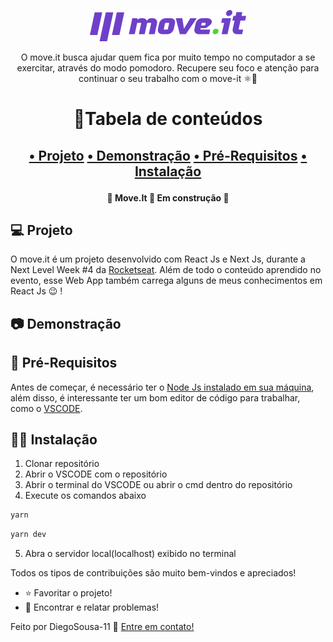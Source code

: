 <p align="center">
    <img width="250px" alt="Logo" title="Logo" src="./public/logo-full.svg"/>
    <p align="center">O move.it busca ajudar quem fica por muito tempo no computador a se exercitar, através do
    modo pomodoro. Recupere seu foco e atenção para continuar o seu trabalho com o move-it ⚛️🚀</p>
</p>

<h1 align="center">📌Tabela de conteúdos<h2>
<p align="center">
    <a href="#computer-projeto">• Projeto</a>
    <a href="#camera-demonstração">• Demonstração</a>
    <a href="#link-pré-requisitos">• Pré-Requisitos</a>
    <a href="#technologist-instalação">• Instalação</a>
</p>


<h4 align="center"> 
	🚧  Move.It 🚀 Em construção  🚧
</h4>

## :computer: **Projeto**
O move.it é um projeto desenvolvido com React Js e Next Js, durante a Next Level Week #4 da <a href="https://www.rocketseat.com.br">Rocketseat</a>. Além de todo o conteúdo aprendido no evento, esse Web App também carrega alguns de meus conhecimentos em React Js :wink: !

## :camera: **Demonstração**
<p align="center">
    
</p>

## :link: **Pré-Requisitos**
Antes de começar, é necessário ter o <a href="https://nodejs.org/pt-br">Node Js instalado em sua máquina</a>, além disso, é interessante ter um bom editor de código para trabalhar, como o <a href="https://code.visualstudio.com/Download">VSCODE</a>.

## :technologist: **Instalação**
1. Clonar repositório
2. Abrir o VSCODE com o repositório
3. Abrir o terminal do VSCODE ou abrir o cmd dentro do repositório
4. Execute os comandos abaixo
```sh
yarn
```
```sh
yarn dev
```
5. Abra o servidor local(localhost) exibido no terminal

Todos os tipos de contribuições são muito bem-vindos e apreciados!
- ⭐️ Favoritar o projeto!
- 🐛 Encontrar e relatar problemas!

Feito por DiegoSousa-11 👋 <a href="https://www.linkedin.com/in/diego-sousa-28003b209/">Entre em contato!</a>
